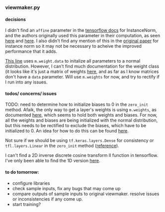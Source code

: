 
### viewmaker.py

#### decisions
I didn't find an `affine` parameter in the [tensorflow docs](https://www.tensorflow.org/addons/api_docs/python/tfa/layers/InstanceNormalization) for InstanceNorm, and the authors originally used this parameter in their computation, as seen [here](https://github.com/alextamkin/viewmaker/blob/d9a7d4b05ac5126fe348c8c5217877ebcff7e2d7/src/models/viewmaker.py#L50) and [here](https://pytorch.org/docs/stable/generated/torch.nn.InstanceNorm2d.html). I also didn't find any mention of this in the [original paper](https://arxiv.org/pdf/1607.08022.pdf) for instance norm so it may not be necessary to acheive the improved performance that it adds.

[This line](https://github.com/alextamkin/viewmaker/blob/d9a7d4b05ac5126fe348c8c5217877ebcff7e2d7/src/models/viewmaker.py#L74) uses `m.weight.data` to initalize all parameters to a normal distribution. However, I can't find much documentation for the weight class (it looks like it's just a matrix of weights [here](https://pytorch.org/docs/stable/generated/torch.nn.Linear.html), and as far as I know matrices don't have a `data` parameter. Will use `m.weights` for now, and try to rectify if I run into any issues.

#### todos/ concerns/ issues

TODO: need to determine how to initialize biases to 0 in the `zero_init` method. Afaik, the only way to get a layer's weights is using `m.weights`, as documented [here](https://www.tensorflow.org/lattice/api_docs/python/tfl/layers/Linear), which seems to hold both weights and biases. For now, all the weights and biases are being initialized with the normal distribution, but this needs to be rectified to exclude the biases, which have to be initialized to 0. An idea for how to do this can be found [here](https://stackoverflow.com/questions/41821502/zero-initialiser-for-biases-using-get-variable-in-tensorflow).

Not sure if we should be using `tf.keras.layers.Dense` for consistency or `tfl.layers.Linear` in the `zero_init` method ([reference](https://stackoverflow.com/questions/66626700/difference-between-tensorflows-tf-keras-layers-dense-and-pytorchs-torch-nn-lin)).

I can't find a 2D inverse discrete cosine transform II function in tensorflow. I've only been able to find the 1D version [here](https://www.tensorflow.org/api_docs/python/tf/signal/idct).

#### to do tomorrow:
- configure libraries
- check sample inputs, fix any bugs that may come up
- compare outputs of sample inputs to original viewmaker. resolve issues or inconsistencies if any come up.
- start training? 
